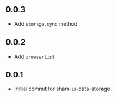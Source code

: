 ## 0.0.3
* Add `storage.sync` method

## 0.0.2 
* Add `browserlist`

## 0.0.1 
* Initial commit for sham-ui-data-storage
